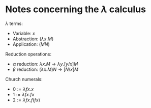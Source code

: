 # Notes concerning the $λ$ calculus

$λ$ terms:

  * Variable: $x$
  * Abstraction: $(λx.M)$
  * Application: $(MN)$

Reduction operations:

  * $α$ reduction: $λx.M → λy.[y/x]M$
  * $β$ reduction: $(λx.M)N → [N/x]M$

Church numerals:

  * $0 := λfx.x$
  * $1 := λfx.fx$
  * $2 := λfx.f(fx)$
